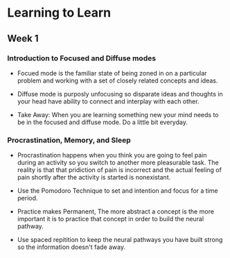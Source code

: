 # Learning to Learn

## Week 1
### Introduction to Focused and Diffuse modes
  - Focued mode is the familiar state of being zoned in on a particular problem and working with a set of closely related concepts and ideas.
  - Diffuse mode is purposly unfocusing so disparate ideas and thoughts in your head have ability to connect and interplay with each other.

- Take Away: When you are learning something new your mind needs to be in the focused and diffuse mode. Do a little bit everyday.



### Procrastination, Memory, and Sleep
  - Procrastination happens when you think you are going to feel pain during an activity so you switch to another more pleasurable task. The reality is that that pridiction of pain is incorrect and the actual feeling of pain shortly after the activity is started is nonexistant.

  - Use the Pomodoro Technique to set and intention and focus for a time period.

  - Practice makes Permanent, The more abstract a concept is the more important it is to practice that concept in order to build the neural pathway.

  - Use spaced repitition to keep the neural pathways you have built strong so the information doesn't fade away.

  